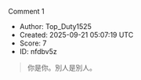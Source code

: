 Comment 1

- Author: Top_Duty1525
- Created: 2025-09-21 05:07:19 UTC
- Score: 7
- ID: nfdbv5z

> 你是你。別人是別人。
